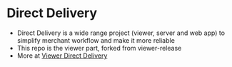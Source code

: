 # Direct Delivery #

* Direct Delivery is a wide range project (viewer, server and web app) to simplify merchant workflow and make it more reliable
* This repo is the viewer part, forked from viewer-release
* More at [Viewer Direct Delivery](https://wiki.lindenlab.com/wiki/Viewer_Direct_Delivery)